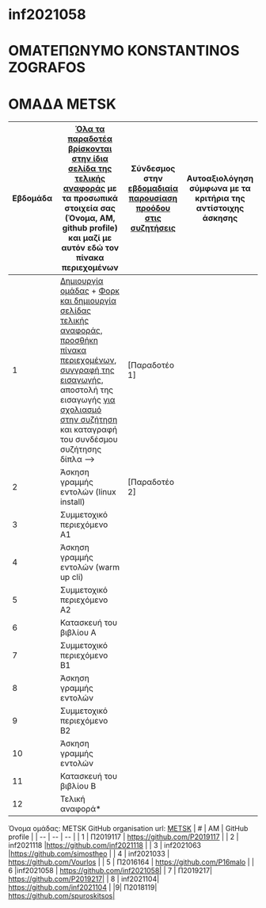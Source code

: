 #  inf2021058

# ΟΜΑΤΕΠΩΝΥΜΟ KONSTANTINOS ZOGRAFOS 

#  ΟΜΑΔΑ METSK

| Εβδομάδα | [Όλα τα παραδοτέα βρίσκονται στην ίδια σελίδα της τελικής αναφοράς](https://courses-ionio.github.io/help/deliverables/) με τα προσωπικά στοιχεία σας (Όνομα, ΑΜ, github profile) και μαζί με αυτόν εδώ τον πίνακα περιεχομένων | Σύνδεσμος στην [εβδομαδιαία παρουσίαση προόδου στις συζητήσεις](https://github.com/courses-ionio/help/discussions/categories/show-and-tell) | Αυτοαξιολόγηση σύμφωνα με τα κριτήρια της αντίστοιχης άσκησης |
| --- | --- | --- | --- |
| 1 |  [Δημιουργία ομάδας](https://github.com/courses-ionio/hci/discussions/1794) + [Φορκ και δημιουργία σελίδας τελικής αναφοράς](https://courses-ionio.github.io/help/guide/), [προσθήκη πίνακα περιεχομένων](https://raw.githubusercontent.com/courses-ionio/hci/master/README.md), [συγγραφή της εισαγωγής](https://courses-ionio.github.io/help/intro/), αποστολή της εισαγωγής [για σχολιασμό στην συζήτηση](https://github.com/courses-ionio/help/discussions/categories/show-and-tell) και καταγραφή του συνδέσμου συζήτησης δίπλα --> |   [Παραδοτέο 1] | |
| 2 | Άσκηση γραμμής εντολών (linux install) |[Παραδοτέο 2] | |
| 3 | Συμμετοχικό περιεχόμενο A1 | | |
| 4 | Άσκηση γραμμής εντολών (warm up cli) | | |
| 5 | Συμμετοχικό περιεχόμενο A2 | | |
| 6 | Κατασκευή του βιβλίου Α | | |
| 7 | Συμμετοχικό περιεχόμενο B1 | | |
| 8 | Άσκηση γραμμής εντολών | | |
| 9 | Συμμετοχικό περιεχόμενο B2 | | |
| 10 | Άσκηση γραμμής εντολών | | |
| 11 | Κατασκευή του βιβλίου Β | | |
| 12 | Τελική αναφορά* | | |



Όνομα ομάδας: METSK
GitHub organisation url: [METSK](https://github.com/METSK)
| # | ΑΜ | GitHub profile |
| -- | -- | -- |
| 1 | Π2019117  | https://github.com/P2019117 |
| 2 | inf2021118 |https://github.com/inf2021118 |
| 3 | inf2021063 |https://github.com/simostheo |
| 4 | inf2021033 | https://github.com/Vourlos |
| 5 | Π2016164 | https://github.com/P16malo |
| 6 |inf2021058  |  https://github.com/inf2021058|
| 7 |  Π2019217|  https://github.com/P2019217|
| 8 |  inf2021104| https://github.com/inf2021104 |
|9| Π2018119| https://github.com/spuroskitsos|

